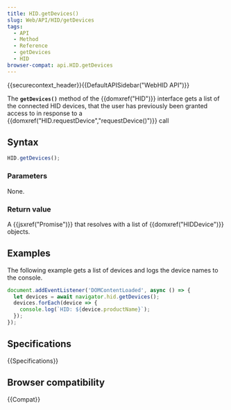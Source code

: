 ```yaml
---
title: HID.getDevices()
slug: Web/API/HID/getDevices
tags:
  - API
  - Method
  - Reference
  - getDevices
  - HID
browser-compat: api.HID.getDevices
---
```

{{securecontext_header}}{{DefaultAPISidebar("WebHID API")}}

The **`getDevices()`** method of the {{domxref("HID")}} interface gets a list of the connected HID devices, that the user has previously been granted access to in response to a {{domxref("HID.requestDevice","requestDevice()")}} call

## Syntax

```js
HID.getDevices();
```

### Parameters

None.

### Return value

A {{jsxref("Promise")}} that resolves with a list of {{domxref("HIDDevice")}} objects.

## Examples

The following example gets a list of devices and logs the device names to the console.

```js
document.addEventListener('DOMContentLoaded', async () => {
  let devices = await navigator.hid.getDevices();
  devices.forEach(device => {
    console.log(`HID: ${device.productName}`);
  });
});
```

## Specifications

{{Specifications}}

## Browser compatibility

{{Compat}}
